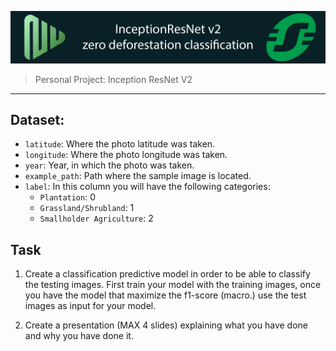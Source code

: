 ![](src/header.png)

> Personal Project:
> Inception ResNet V2

---

## Dataset:
* `latitude`: Where the photo latitude was taken.
* `longitude`: Where the photo longitude was taken.
* `year`: Year, in which the photo was taken.
* `example_path`: Path where the sample image is located.
* `label`: In this column you will have the following categories:
    * `Plantation`: 0
    * `Grassland/Shrubland`: 1
    * `Smallholder Agriculture`: 2

## Task
1. Create a classification predictive model in order to be able to classify the testing images. First train your model with the training images, once you have the model that maximize the f1-score (macro.) use the test images as input for your model.

2. Create a presentation (MAX 4 slides) explaining what you have done and why you have done it.
